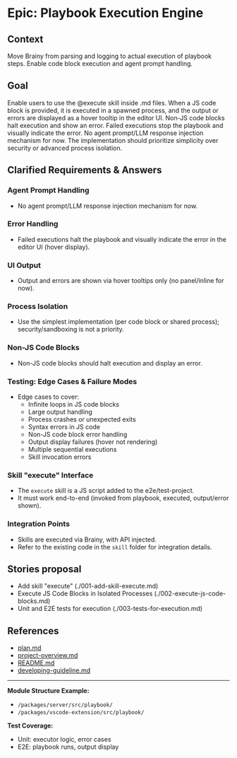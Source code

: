# Epic: Playbook Execution Engine

## Context
Move Brainy from parsing and logging to actual execution of playbook steps. Enable code block execution and agent prompt handling.

## Goal
Enable users to use the @execute skill inside .md files. When a JS code block is provided, it is executed in a spawned process, and the output or errors are displayed as a hover tooltip in the editor UI. Non-JS code blocks halt execution and show an error. Failed executions stop the playbook and visually indicate the error. No agent prompt/LLM response injection mechanism for now. The implementation should prioritize simplicity over security or advanced process isolation.

## Clarified Requirements & Answers

### Agent Prompt Handling
- No agent prompt/LLM response injection mechanism for now.

### Error Handling
- Failed executions halt the playbook and visually indicate the error in the editor UI (hover display).

### UI Output
- Output and errors are shown via hover tooltips only (no panel/inline for now).

### Process Isolation
- Use the simplest implementation (per code block or shared process); security/sandboxing is not a priority.

### Non-JS Code Blocks
- Non-JS code blocks should halt execution and display an error.

### Testing: Edge Cases & Failure Modes
- Edge cases to cover:
	- Infinite loops in JS code blocks
	- Large output handling
	- Process crashes or unexpected exits
	- Syntax errors in JS code
	- Non-JS code block error handling
	- Output display failures (hover not rendering)
	- Multiple sequential executions
	- Skill invocation errors

### Skill "execute" Interface
- The `execute` skill is a JS script added to the e2e/test-project.
- It must work end-to-end (invoked from playbook, executed, output/error shown).

### Integration Points
- Skills are executed via Brainy, with API injected.
- Refer to the existing code in the `skill` folder for integration details.

## Stories proposal
- Add skill "execute" (./001-add-skill-execute.md)
- Execute JS Code Blocks in Isolated Processes (./002-execute-js-code-blocks.md)
- Unit and E2E tests for execution (./003-tests-for-execution.md)

## References
- [plan.md](../../plan.md)
- [project-overview.md](../../../project-overview.md)
- [README.md](../../../README.md)
- [developing-guideline.md](../../../developing-guideline.md)

---

**Module Structure Example:**
- `/packages/server/src/playbook/`
- `/packages/vscode-extension/src/playbook/`

**Test Coverage:**
- Unit: executor logic, error cases
- E2E: playbook runs, output display
